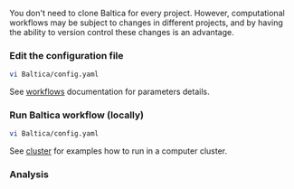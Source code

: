 
You don't need to clone Baltica for every project. However, computational workflows may be subject to
 changes in different projects, and by having the ability to version control these changes is an advantage.

### Edit the configuration file
```bash
vi Baltica/config.yaml
``` 
See [workflows](workflows.md) documentation for parameters details.

### Run Baltica workflow (locally)
```bash
vi Baltica/config.yaml
``` 

See [cluster](cluster.md) for examples how to run in a computer cluster.



### Analysis
